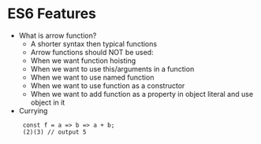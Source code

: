 # ES6 Features
- What is arrow function?
  - A shorter syntax then typical functions
  - Arrow functions should NOT be used:
  - When we want function hoisting
  - When we want to use this/arguments in a function
  - When we want to use named function
  - When we want to use function as a constructor
  - When we want to add function as a property in object literal and use object in it
- Currying
  ```
   const f = a => b => a + b;
   (2)(3) // output 5
  ```